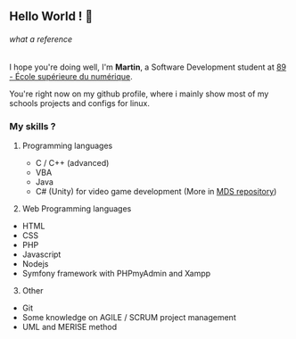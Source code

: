 ## Hello World ! 👋 
###### what a reference

I hope you're doing well,
I'm **Martin**, a Software Development student at [89 - École supérieure du numérique](https://www.ecole-89.com/).

You're right now on my github profile, where i mainly show most of my schools projects and configs for linux.

### My skills ?

1. Programming languages
    - C / C++ (advanced)
    - VBA
    - Java
    - C# (Unity) for video game development (More in [MDS repository](https://github.com/BlueBerryBB9/MedievalDeliverySimulator))

2. Web Programming languages
  - HTML
  - CSS
  - PHP
  - Javascript
  - Nodejs
  - Symfony framework with PHPmyAdmin and Xampp

3. Other
  - Git
  - Some knowledge on AGILE / SCRUM project management
  - UML and MERISE method
<!--
**BlueBerryBB9/BlueBerryBB9** is a ✨ _special_ ✨ repository because its `README.md` (this file) appears on your GitHub profile.

Here are some ideas to get you started:

- 🔭 I’m currently working on ...
- 🌱 I’m currently learning ...
- 👯 I’m looking to collaborate on ...
- 🤔 I’m looking for help with ...
- 💬 Ask me about ...
- 📫 How to reach me: ...
- 😄 Pronouns: ...
- ⚡ Fun fact: ...
-->
